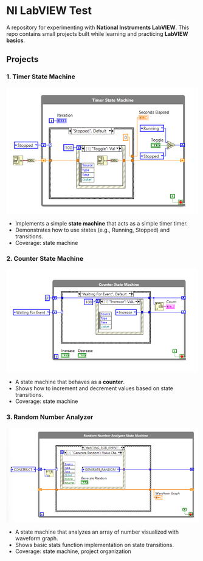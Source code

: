 # NI LabVIEW Test  

A repository for experimenting with **National Instruments LabVIEW**. This repo contains small projects built while learning and practicing **LabVIEW basics**.  

## Projects  

### 1. Timer State Machine
![](./projects/timer-state-machine/previews/block-diagram.png)  
- Implements a simple **state machine** that acts as a simple timer timer.  
- Demonstrates how to use states (e.g., Running, Stopped) and transitions.
- Coverage: state machine


### 2. Counter State Machine
![](./projects/counter-state-machine/previews/block-diagram.png)  
- A state machine that behaves as a **counter**.  
- Shows how to increment and decrement values based on state transitions.  
- Coverage: state machine

### 3. Random Number Analyzer
![](./projects/random-number-analyzer/Previews/block-diagram.png)
- A state machine that analyzes an array of number visualized with waveform graph.
- Shows basic stats function implementation on state transitions.
- Coverage: state machine, project organization